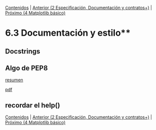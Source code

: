 [Contenidos](../Contenidos.md) \| [Anterior (2 Especificación, Documentación y contratos+)](02_Especificación.md) \| [Próximo (4 Matplotlib básico)](04_matplotlib_basico.md)

# 6.3 Documentación y estilo**

## Docstrings

## Algo de PEP8
[resumen](https://bioinf.comav.upv.es/courses/linux/python/estilo.html)

[pdf](http://recursospython.com/pep8es.pdf)

## recordar el help()

[Contenidos](../Contenidos.md) \| [Anterior (2 Especificación, Documentación y contratos+)](02_Especificación.md) \| [Próximo (4 Matplotlib básico)](04_matplotlib_basico.md)


